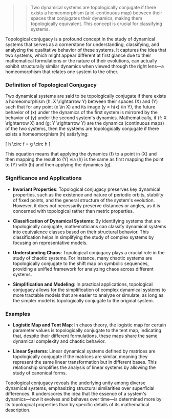 >>Two dynamical systems are topologically conjugate if there exists a homeomorphism (a bi-continuous map) between their spaces that conjugates their dynamics, making them topologically equivalent. This concept is crucial for classifying systems.

Topological conjugacy is a profound concept in the study of dynamical systems that serves as a cornerstone for understanding, classifying, and analyzing the qualitative behavior of these systems. It captures the idea that two systems, which might appear different at first glance due to their mathematical formulations or the nature of their evolutions, can actually exhibit structurally similar dynamics when viewed through the right lens—a homeomorphism that relates one system to the other.

### Definition of Topological Conjugacy

Two dynamical systems are said to be topologically conjugate if there exists a homeomorphism \(h: X \rightarrow Y\) between their spaces \(X\) and \(Y\) such that for any point \(x \in X\) and its image \(y = h(x) \in Y\), the future behavior of \(x\) under the dynamics of the first system is mirrored by the behavior of \(y\) under the second system's dynamics. Mathematically, if \(f: X \rightarrow X\) and \(g: Y \rightarrow Y\) are the dynamics (continuous maps) of the two systems, then the systems are topologically conjugate if there exists a homeomorphism \(h\) satisfying:

\[ h \circ f = g \circ h \]

This equation means that applying the dynamics \(f\) to a point in \(X\) and then mapping the result to \(Y\) via \(h\) is the same as first mapping the point to \(Y\) with \(h\) and then applying the dynamics \(g\).

### Significance and Applications

- **Invariant Properties**: Topological conjugacy preserves key dynamical properties, such as the existence and nature of periodic orbits, stability of fixed points, and the general structure of the system's evolution. However, it does not necessarily preserve distances or angles, as it is concerned with topological rather than metric properties.

- **Classification of Dynamical Systems**: By identifying systems that are topologically conjugate, mathematicians can classify dynamical systems into equivalence classes based on their structural behavior. This classification helps in simplifying the study of complex systems by focusing on representative models.

- **Understanding Chaos**: Topological conjugacy plays a crucial role in the study of chaotic systems. For instance, many chaotic systems are topologically conjugate to the shift map on symbolic sequences, providing a unified framework for analyzing chaos across different systems.

- **Simplification and Modeling**: In practical applications, topological conjugacy allows for the simplification of complex dynamical systems to more tractable models that are easier to analyze or simulate, as long as the simpler model is topologically conjugate to the original system.

### Examples

- **Logistic Map and Tent Map**: In chaos theory, the logistic map for certain parameter values is topologically conjugate to the tent map, indicating that, despite their different formulations, these maps share the same dynamical complexity and chaotic behavior.

- **Linear Systems**: Linear dynamical systems defined by matrices are topologically conjugate if the matrices are similar, meaning they represent the same linear transformation but in different bases. This relationship simplifies the analysis of linear systems by allowing the study of canonical forms.

Topological conjugacy reveals the underlying unity among diverse dynamical systems, emphasizing structural similarities over superficial differences. It underscores the idea that the essence of a system's dynamics—how it evolves and behaves over time—is determined more by its topological properties than by specific details of its mathematical description.